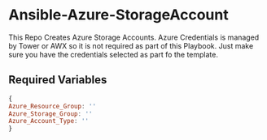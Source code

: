 # Ansible-Azure-StorageAccount

This Repo Creates Azure Storage Accounts. Azure Credentials is managed by Tower or AWX so it is not required as part of this Playbook. Just make sure you have the credentials selected as part fo the template.


## Required Variables

```javascript
{
Azure_Resource_Group: ''
Azure_Storage_Group: ''
Azure_Account_Type: ''
}
```